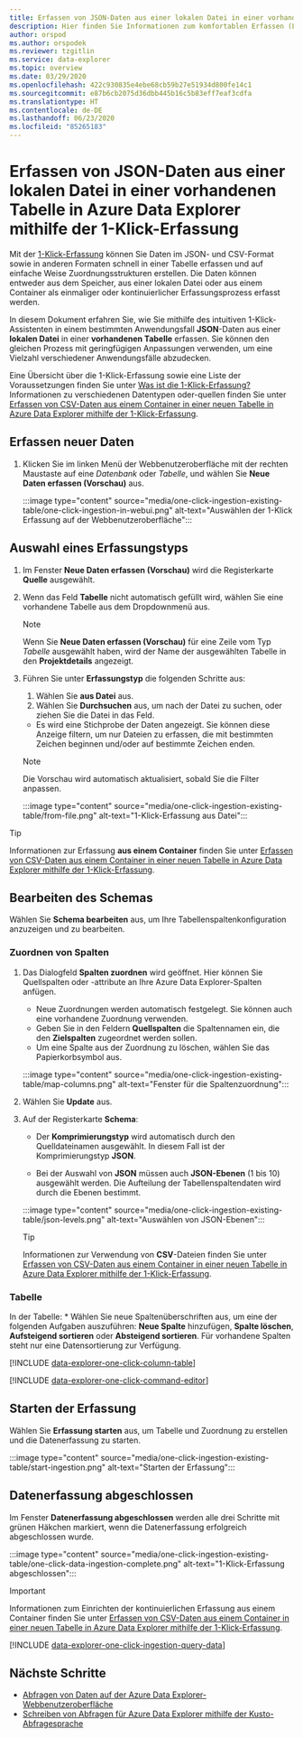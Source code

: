 ```yaml
---
title: Erfassen von JSON-Daten aus einer lokalen Datei in einer vorhandenen Tabelle in Azure Data Explorer mithilfe der 1-Klick-Erfassung
description: Hier finden Sie Informationen zum komfortablen Erfassen (Laden) von Daten in einer vorhandenen Azure Data Explorer-Tabelle mit der 1-Klick-Erfassung.
author: orspod
ms.author: orspodek
ms.reviewer: tzgitlin
ms.service: data-explorer
ms.topic: overview
ms.date: 03/29/2020
ms.openlocfilehash: 422c930835e4ebe68cb59b27e51934d800fe14c1
ms.sourcegitcommit: e87b6cb2075d36dbb445b16c5b83eff7eaf3cdfa
ms.translationtype: HT
ms.contentlocale: de-DE
ms.lasthandoff: 06/23/2020
ms.locfileid: "85265183"
---
```

# <a name="use-one-click-ingestion-to-ingest-json-data-from-a-local-file-to-an-existing-table-in-azure-data-explorer"></a>Erfassen von JSON-Daten aus einer lokalen Datei in einer vorhandenen Tabelle in Azure Data Explorer mithilfe der 1-Klick-Erfassung

Mit der [1-Klick-Erfassung](ingest-data-one-click.md) können Sie Daten im JSON- und CSV-Format sowie in anderen Formaten schnell in einer Tabelle erfassen und auf einfache Weise Zuordnungsstrukturen erstellen. Die Daten können entweder aus dem Speicher, aus einer lokalen Datei oder aus einem Container als einmaliger oder kontinuierlicher Erfassungsprozess erfasst werden.  

In diesem Dokument erfahren Sie, wie Sie mithilfe des intuitiven 1-Klick-Assistenten in einem bestimmten Anwendungsfall **JSON**-Daten aus einer **lokalen Datei** in einer **vorhandenen Tabelle** erfassen. Sie können den gleichen Prozess mit geringfügigen Anpassungen verwenden, um eine Vielzahl verschiedener Anwendungsfälle abzudecken.

Eine Übersicht über die 1-Klick-Erfassung sowie eine Liste der Voraussetzungen finden Sie unter [Was ist die 1-Klick-Erfassung?](ingest-data-one-click.md)
Informationen zu verschiedenen Datentypen oder-quellen finden Sie unter [Erfassen von CSV-Daten aus einem Container in einer neuen Tabelle in Azure Data Explorer mithilfe der 1-Klick-Erfassung](one-click-ingestion-new-table.md).

## <a name="ingest-new-data"></a>Erfassen neuer Daten

1. Klicken Sie im linken Menü der Webbenutzeroberfläche mit der rechten Maustaste auf eine *Datenbank* oder *Tabelle*, und wählen Sie **Neue Daten erfassen (Vorschau)** aus.

    :::image type="content" source="media/one-click-ingestion-existing-table/one-click-ingestion-in-webui.png" alt-text="Auswählen der 1-Klick Erfassung auf der Webbenutzeroberfläche":::
 
## <a name="select-an-ingestion-type"></a>Auswahl eines Erfassungstyps

1. Im Fenster **Neue Daten erfassen (Vorschau)** wird die Registerkarte **Quelle** ausgewählt.

1. Wenn das Feld **Tabelle** nicht automatisch gefüllt wird, wählen Sie eine vorhandene Tabelle aus dem Dropdownmenü aus.

    > [!NOTE]
    > Wenn Sie **Neue Daten erfassen (Vorschau)** für eine Zeile vom Typ *Tabelle* ausgewählt haben, wird der Name der ausgewählten Tabelle in den **Projektdetails** angezeigt.

1. Führen Sie unter **Erfassungstyp** die folgenden Schritte aus:

   1. Wählen Sie **aus Datei** aus.  
   1. Wählen Sie **Durchsuchen** aus, um nach der Datei zu suchen, oder ziehen Sie die Datei in das Feld.
    * Es wird eine Stichprobe der Daten angezeigt. Sie können diese Anzeige filtern, um nur Dateien zu erfassen, die mit bestimmten Zeichen beginnen und/oder auf bestimmte Zeichen enden. 
    >[!NOTE] 
    >Die Vorschau wird automatisch aktualisiert, sobald Sie die Filter anpassen.
  
      :::image type="content" source="media/one-click-ingestion-existing-table/from-file.png" alt-text="1-Klick-Erfassung aus Datei":::

 > [!TIP]
 > Informationen zur Erfassung **aus einem Container** finden Sie unter [Erfassen von CSV-Daten aus einem Container in einer neuen Tabelle in Azure Data Explorer mithilfe der 1-Klick-Erfassung](one-click-ingestion-new-table.md#select-an-ingestion-type).

## <a name="edit-the-schema"></a>Bearbeiten des Schemas

Wählen Sie **Schema bearbeiten** aus, um Ihre Tabellenspaltenkonfiguration anzuzeigen und zu bearbeiten.

### <a name="map-columns"></a>Zuordnen von Spalten 

1. Das Dialogfeld **Spalten zuordnen** wird geöffnet. Hier können Sie Quellspalten oder -attribute an Ihre Azure Data Explorer-Spalten anfügen.
    * Neue Zuordnungen werden automatisch festgelegt. Sie können auch eine vorhandene Zuordnung verwenden. 
    * Geben Sie in den Feldern **Quellspalten** die Spaltennamen ein, die den **Zielspalten** zugeordnet werden sollen.
    * Um eine Spalte aus der Zuordnung zu löschen, wählen Sie das Papierkorbsymbol aus.

    :::image type="content" source="media/one-click-ingestion-existing-table/map-columns.png" alt-text="Fenster für die Spaltenzuordnung"::: 
    
1. Wählen Sie **Update** aus.
1. Auf der Registerkarte **Schema**:
    * Der **Komprimierungstyp** wird automatisch durch den Quelldateinamen ausgewählt. In diesem Fall ist der Komprimierungstyp **JSON**.
        
    * Bei der Auswahl von **JSON** müssen auch **JSON-Ebenen** (1 bis 10) ausgewählt werden. Die Aufteilung der Tabellenspaltendaten wird durch die Ebenen bestimmt.

    :::image type="content" source="media/one-click-ingestion-existing-table/json-levels.png" alt-text="Auswählen von JSON-Ebenen":::
    
    > [!TIP]
    > Informationen zur Verwendung von **CSV**-Dateien finden Sie unter [Erfassen von CSV-Daten aus einem Container in einer neuen Tabelle in Azure Data Explorer mithilfe der 1-Klick-Erfassung](one-click-ingestion-new-table.md#edit-the-schema).

### <a name="table"></a>Tabelle 

In der Tabelle: 
    * Wählen Sie neue Spaltenüberschriften aus, um eine der folgenden Aufgaben auszuführen: **Neue Spalte** hinzufügen, **Spalte löschen**, **Aufsteigend sortieren** oder **Absteigend sortieren**. Für vorhandene Spalten steht nur eine Datensortierung zur Verfügung.

[!INCLUDE [data-explorer-one-click-column-table](includes/data-explorer-one-click-column-table.md)]

[!INCLUDE [data-explorer-one-click-command-editor](includes/data-explorer-one-click-command-editor.md)]

## <a name="start-ingestion"></a>Starten der Erfassung

Wählen Sie **Erfassung starten** aus, um Tabelle und Zuordnung zu erstellen und die Datenerfassung zu starten.

:::image type="content" source="media/one-click-ingestion-existing-table/start-ingestion.png" alt-text="Starten der Erfassung":::

## <a name="data-ingestion-completed"></a>Datenerfassung abgeschlossen

Im Fenster **Datenerfassung abgeschlossen** werden alle drei Schritte mit grünen Häkchen markiert, wenn die Datenerfassung erfolgreich abgeschlossen wurde.

:::image type="content" source="media/one-click-ingestion-existing-table/one-click-data-ingestion-complete.png" alt-text="1-Klick-Erfassung abgeschlossen":::

> [!IMPORTANT]
> Informationen zum Einrichten der kontinuierlichen Erfassung aus einem Container finden Sie unter [Erfassen von CSV-Daten aus einem Container in einer neuen Tabelle in Azure Data Explorer mithilfe der 1-Klick-Erfassung](one-click-ingestion-new-table.md#continuous-ingestion---container-only).

[!INCLUDE [data-explorer-one-click-ingestion-query-data](includes/data-explorer-one-click-ingestion-query-data.md)]

## <a name="next-steps"></a>Nächste Schritte

* [Abfragen von Daten auf der Azure Data Explorer-Webbenutzeroberfläche](web-query-data.md)
* [Schreiben von Abfragen für Azure Data Explorer mithilfe der Kusto-Abfragesprache](write-queries.md)
